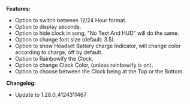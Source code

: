 **Features:**
- Option to switch between 12/24 Hour format.
- Option to display seconds.
- Option to hide clock in song, "No Text And HUD" will do the same.
- Option to change font size (default: 3.5).
- Option to show Headset Battery charge Indicator, will change color according to charge, off by default.
- Option to Rainbowify the Clock.
- Option to change Clock Color, (unless rainbowify is on).
- Option to choose between the Clock being at the Top or the Bottom.

__**Changelog:**__
- Update to 1.28.0_4124311467